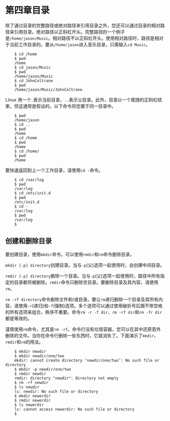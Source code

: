 # 第四章目录

除了通过目录的完整路径或绝对路径来引用目录之外，您还可以通过目录的相对路径来引用目录。绝对路径以正斜杠开头。完整路径的一个例子是`/home/jason/Music`。相对路径不以正斜杠开头。使用相对路径时，路径是相对于当前工作目录的。要从`/home/jason`进入音乐目录，只需输入`cd Music`。

```
    $ cd /home
    $ pwd
    /home
    $ cd jason/Music
    $ pwd
    /home/jason/Music
    $ cd JohnColtrane
    $ pwd
    /home/jason/Music/JohnColtrane

```

Linux 用一个`.`表示当前目录，`..`表示父目录。此外，目录以一个尾随的正斜杠结束，但这通常是假设的。以下命令将您置于同一目录中。

```
    $ pwd
    /home/jason
    $ cd ..
    $ pwd
    /home
    $ cd /home
    $ pwd
    /home
    $ cd /home/
    $ pwd
    /home

```

要快速返回到上一个工作目录，请使用`cd -`命令。

```
    $ cd /var/log
    $ pwd
    /var/log
    $ cd /etc/init.d
    $ pwd
    /etc/init.d
    $ cd -
    /var/log
    $ pwd
    /var/log
    $

```

## 创建和删除目录

要创建目录，使用`mkdir`命令。可以使用`rmdir`和`rm`命令删除目录。

`mkdir [-p] directory`创建目录。当与`-p`(父)选项一起使用时，会创建中间目录。

`rmdir [-p] directory`删除一个目录。当与`-p`(父)选项一起使用时，路径中所有指定的目录都将被删除。`rmdir`命令只删除空目录。要删除目录及其内容，请使用`rm`。

`rm -rf directory`命令删除文件和/或目录。要让`rm`递归删除一个目录及其所有内容，请使用`-r`(递归)和`-f`(强制)选项。多个选项可以通过使用破折号后跟不带空格的所有选项来组合。秩序不重要。命令`rm -r -f dir`、`rm -rf dir`和`rm -fr dir`都是等效的。

谨慎使用`rm`命令，尤其是`rm -rf`。命令行没有垃圾容器，您可以在其中还原意外删除的文件。当你在命令行删除一些东西时，它就消失了。下面演示了`mkdir`、`rmdir`和`rm`的用法。

```
    $ mkdir newdir
    $ mkdir newdir/one/two
    mkdir: cannot create directory ‘newdir/one/two’: No such file or directory
    $ mkdir -p newdir/one/two
    $ rmdir newdir
    rmdir: directory "newdir": Directory not empty
    $ rm -rf newdir
    $ ls newdir
    ls: newdir: No such file or directory
    $ mkdir newerdir
    $ rmdir newerdir
    $ ls newerdir
    ls: cannot access newerdir: No such file or directory
    $

```